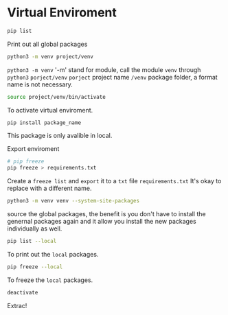 # Virtual Enviroment

```bash
pip list
```
Print out all global packages

```bash
python3 -m venv project/venv
```
`python3 -m venv`
'-m' stand for module, call the module `venv` through `python3`
`porject/venv`
`porject` project name
`/venv` package folder, a format name is not necessary.


```bash
source project/venv/bin/activate
```
To activate virtual enviroment.

```bash
pip install package_name
```
This package is only avalible in local.

Export enviroment
```bash
# pip freeze
pip freeze > requirements.txt
```
Create a `freeze list` and `export` it to a `txt` file
`requirements.txt` It's okay to replace with a different name.

```bash
python3 -m venv venv --system-site-packages
```
source the global packages, the benefit is you don't have to install the genernal packages again and it allow you install the new packages individually as well.

```bash
pip list --local
```
To print out the `local` packages.

```bash
pip freeze --local
```
To freeze the `local` packages.


```bash
deactivate
```
Extrac!




